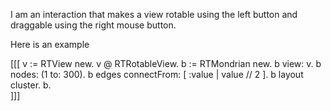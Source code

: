 I am an interaction that makes a view rotable using the left button and draggable using the right mouse button.

Here is an example

[[[ 
	v := RTView new.
	v @ RTRotableView.
	b := RTMondrian new.
	b view: v.
	b nodes: (1 to: 300).
	b edges connectFrom: [ :value | value // 2 ].
	b layout cluster.
	b.			
]]]